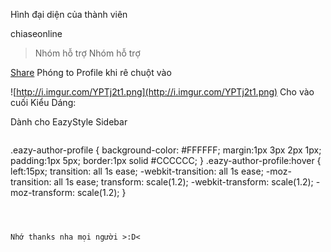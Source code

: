 Hình đại diện của thành viên

chiaseonline
> Nhóm hỗ trợ
> Nhóm hỗ trợ

[Share](Share.md) Phóng to Profile khi rê chuột vào


![http://i.imgur.com/YPTj2t1.png](http://i.imgur.com/YPTj2t1.png)
Cho vào cuối Kiểu Dáng:

Dành cho EazyStyle Sidebar

> ```

.eazy-author-profile {
background-color: #FFFFFF;
margin:1px 3px 2px 1px;
padding:1px 5px;
border:1px solid #CCCCCC;
}
.eazy-author-profile:hover {
left:15px;
transition: all 1s ease; -webkit-transition: all 1s ease; -moz-transition: all 1s ease;
transform: scale(1.2); -webkit-transform: scale(1.2); -moz-transform: scale(1.2);
}
```



Nhớ thanks nha mọi người >:D<